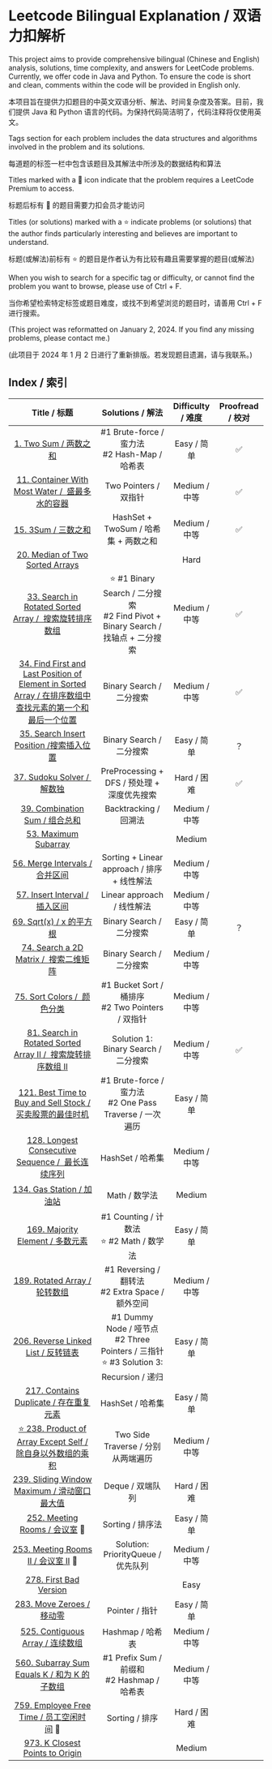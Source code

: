# Leetcode Bilingual Explanation / 双语力扣解析

This project aims to provide comprehensive bilingual (Chinese and English) analysis, solutions, time complexity, and answers for LeetCode problems. Currently, we offer code in Java and Python. To ensure the code is short and clean, comments within the code will be provided in English only.

本项目旨在提供力扣题目的中英文双语分析、解法、时间复杂度及答案。目前，我们提供 Java 和 Python 语言的代码。为保持代码简洁明了，代码注释将仅使用英文。

Tags section for each problem includes the data structures and algorithms involved in the problem and its solutions.

每道题的标签一栏中包含该题目及其解法中所涉及的数据结构和算法

Titles marked with a 🔐 icon indicate that the problem requires a LeetCode Premium to access.

标题后标有 🔐 的题目需要力扣会员才能访问

Titles (or solutions) marked with a ⭐️ indicate problems (or solutions) that the author finds particularly interesting and believes are important to understand.

标题(或解法)前标有 ⭐️ 的题目是作者认为有比较有趣且需要掌握的题目(或解法)

When you wish to search for a specific tag or difficulty, or cannot find the problem you want to browse, please use of Ctrl + F.

当你希望检索特定标签或题目难度，或找不到希望浏览的题目时，请善用 Ctrl + F 进行搜索。

(This project was reformatted on January 2, 2024. If you find any missing problems, please contact me.)

(此项目于 2024 年 1 月 2 日进行了重新排版。若发现题目遗漏，请与我联系。)

## Index / 索引

|                                                                                     Title / 标题                                                                                      |                                        Solutions / 解法                                         | Difficulty / 难度 | Proofread / 校对 |
| :-----------------------------------------------------------------------------------------------------------------------------------------------------------------------------------: | :---------------------------------------------------------------------------------------------: | :---------------: | :--------------: |
|                                                                  [1. Two Sum / 两数之和](/Solution/0001_Two_Sum.md)                                                                   |                        #1 Brute-force / 蛮力法<br />#2 Hash-Map / 哈希表                        |    Easy / 简单    |        ✅        |
|                                            [11. Container With Most Water /  盛最多水的容器](/Solution/0011_Container_With_Most_Water.md)                                             |                                      Two Pointers / 双指针                                      |   Medium / 中等   |        ✅        |
|                                                                     [15. 3Sum / 三数之和](/Solution/0015_3Sum.md)                                                                     |                              HashSet + TwoSum / 哈希集 + 两数之和                               |   Medium / 中等   |        ✅        |
|                                                                          [20. Median of Two Sorted Arrays]()                                                                          |                                                                                                 |       Hard        |                  |
|                                      [33. Search in Rotated Sorted Array /  搜索旋转排序数组](/Solution/0033_Search_in_Rotated_Sorted_Array.md)                                       |     ⭐️ #1 Binary Search / 二分搜索<br />#2 Find Pivot + Binary Search / 找轴点 + 二分搜索      |   Medium / 中等   |        ✅        |
| [34. Find First and Last Position of Element in Sorted Array / 在排序数组中查找元素的第一个和最后一个位置](/Solution/0034_Find_First_and_Last_Position_of_Element_in_Sorted_Array.md) |                                    Binary Search / 二分搜索                                     |   Medium / 中等   |        ✅        |
|                                                 [35. Search Insert Position /搜索插入位置](/Solution/0035_Search_Insert_Position.md)                                                  |                                    Binary Search / 二分搜索                                     |    Easy / 简单    |        ？        |
|                                                            [37. Sudoku Solver /  解数独](/Solution/0037_Sudoku_Solver.md)                                                             |                           PreProcessing + DFS / 预处理 + 深度优先搜索                           |    Hard / 困难    |        ✅        |
|                                                          [39. Combination Sum / 组合总和](/Solution/0039_Combination_Sum.md)                                                          |                                      Backtracking / 回溯法                                      |   Medium / 中等   |                  |
|                                                               [53. Maximum Subarray](Solution/0053_Maximum_Subarray.md)                                                               |                                                                                                 |      Medium       |                  |
|                                                          [56. Merge Intervals / 合并区间](/Solution/0056_Merge_Intervals.md)                                                          |                           Sorting + Linear approach / 排序 + 线性解法                           |   Medium / 中等   |                  |
|                                                          [57. Insert Interval / 插入区间](/Solution/0057_Insert_Interval.md)                                                          |                                   Linear approach / 线性解法                                    |   Medium / 中等   |                  |
|                                                                [69. Sqrt(x) / x 的平方根](</Solution/0069_Sqrt(x).md>)                                                                |                                    Binary Search / 二分搜索                                     |    Easy / 简单    |        ？        |
|                                                    [74. Search a 2D Matrix /  搜索二维矩阵](/Solution/0074_Search_a_2D_Matrix.md)                                                     |                                    Binary Search / 二分搜索                                     |   Medium / 中等   |                  |
|                                                             [75. Sort Colors /  颜色分类](/Solution/0075_Sort_Colors.md)                                                              |                      #1 Bucket Sort / 桶排序<br />#2 Two Pointers / 双指针                      |   Medium / 中等   |                  |
|                                  [81. Search in Rotated Sorted Array II /  搜索旋转排序数组 II](/Solution/0081_Search_in_Rotated_Sorted_Array_II.md)                                  |                              Solution 1: Binary Search / 二分搜索                               |   Medium / 中等   |        ✅        |
|                                    [121. Best Time to Buy and Sell Stock / 买卖股票的最佳时机](/Solution/0121_Best_Time_to_Buy_and_Sell_Stock.md)                                     |                  #1 Brute-force / 蛮力法<br />#2 One Pass Traverse / 一次遍历                   |    Easy / 简单    |                  |
|                                          [128. Longest Consecutive Sequence /  最长连续序列](/Solution/0128_Longest_Consecutive_Sequence.md)                                          |                                        HashSet / 哈希集                                         |   Medium / 中等   |                  |
|                                                              [134. Gas Station / 加油站](/Solution/0134_Gas_Station.md)                                                               |                                          Math / 数学法                                          |      Medium       |                  |
|                                                        [169. Majority Element / 多数元素](/Solution/0169_Majority_Element.md)                                                         |                         #1 Counting / 计数法<br />⭐️ #2 Math / 数学法                          |    Easy / 简单    |                  |
|                                                           [189. Rotated Array / 轮转数组](/Solution/0189_Rotated_Array.md)                                                            |                      #1 Reversing / 翻转法<br />#2 Extra Space / 额外空间                       |   Medium / 中等   |                  |
|                                                     [206. Reverse Linked List / 反转链表](/Solution/0206_Reverse_Linked_List.md)                                                      | #1 Dummy Node / 哑节点<br />#2 Three Pointers / 三指针<br />⭐️ #3 Solution 3: Recursion / 递归 |    Easy / 简单    |                  |
|                                                    [217. Contains Duplicate / 存在重复元素](/Solution/0217_Contains_Duplicate.md)                                                     |                                        HashSet / 哈希集                                         |    Easy / 简单    |                  |
|                                    [⭐️ 238. Product of Array Except Self / 除自身以外数组的乘积](/Solution/0238_Product_of_Array_Except_Self.md)                                     |                               Two Side Traverse / 分别从两端遍历                                |   Medium / 中等   |                  |
|                                               [239. Sliding Window Maximum / 滑动窗口最大值](/Solution/0239_Sliding_Window_Maximum.md)                                                |                                        Deque / 双端队列                                         |    Hard / 困难    |                  |
|                                                           [252. Meeting Rooms / 会议室](/Solution/0252_Meeting_Rooms.md) 🔐                                                           |                                        Sorting / 排序法                                         |    Easy / 简单    |                  |
|                                                      [253. Meeting Rooms II / 会议室 II](/Solution/0253_Meeting_Rooms_II.md) 🔐                                                       |                               Solution: PriorityQueue / 优先队列                                |   Medium / 中等   |                  |
|                                                             [278. First Bad Version](/Solution/0278_First_Bad_Version.md)                                                             |                                                                                                 |       Easy        |                  |
|                                                              [283. Move Zeroes / 移动零](/Solution/0283_Move_Zeroes.md)                                                               |                                         Pointer / 指针                                          |    Easy / 简单    |                  |
|                                                        [525. Contiguous Array / 连续数组](/Solution/0525_Contiguous_Array.md)                                                         |                                        Hashmap / 哈希表                                         |   Medium / 中等   |                  |
|                                                [560. Subarray Sum Equals K / 和为 K 的子数组](/Solution/0560_Subarray_Sum_Equals_K.md)                                                |                         #1 Prefix Sum / 前缀和<br />#2 Hashmap / 哈希表                         |   Medium / 中等   |                  |
|                                                   [759. Employee Free Time / 员工空闲时间](/Solution/0759_Employee_Free_Time.md) 🔐                                                   |                                         Sorting / 排序                                          |    Hard / 困难    |                  |
|                                                     [973. K Closest Points to Origin](/Solution/0973_K_Close_Points_To_Origin.md)                                                     |                                                                                                 |      Medium       |                  |
